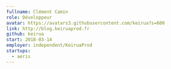 ```yaml
---
fullname: Clément Camin
role: Développeur
avatar: https://avatars3.githubusercontent.com/keirua?s=600
link: http://blog.keiruaprod.fr
github: keirua
start: 2018-03-14
employer: independent/KeiruaProd
startups:
  - aeris
---
```


